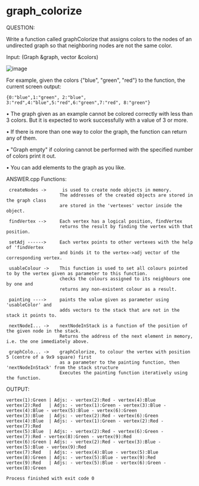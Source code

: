 # graph_colorize

QUESTION:

Write a function called graphColorize that assigns colors to the nodes of an undirected graph so that neighboring nodes are not the same color. 

Input: (Graph &graph, vector<string> &colors) 

![image](https://github.com/mevlt01001/graph_colorize/assets/114837266/16ba4abb-3327-4e58-a8b7-4f48b2d883b0)


For example, given the colors {"blue", "green", "red"} to the function, the current screen output:

    {0:"blue",1:"green", 2:"blue", 3:"red",4:"blue",5:"red",6:"green",7:"red", 8:"green"}

• The graph given as an example cannot be colored correctly with less than 3 colors. But it is expected to work successfully with a value of 3 or more. 

• If there is more than one way to color the graph, the function can return any of them.

• "Graph empty" if coloring cannot be performed with the specified number of colors print it out.

• You can add elements to the graph as you like.

ANSWER.cpp Functions:
    
     createNodes ->      is used to create node objects in memory.
                        The addresses of the created objects are stored in the graph class
                        are stored in the 'vertexes' vector inside the object.
    
     findVertex -->     Each vertex has a logical position, findVertex
                        returns the result by finding the vertex with that position.
    
     setAdj ------>     Each vertex points to other vertexes with the help of 'findVertex
                        and binds it to the vertex->adj vector of the corresponding vertex.
    
     usableColour ->    This function is used to set all colours pointed to by the vertex given as parameter to this function.
                        checks the colours assigned to its neighbours one by one and
                        returns any non-existent colour as a result.
    
     painting ---->     paints the value given as parameter using 'usableColor' and
                        adds vectors to the stack that are not in the stack it points to.
    
     nextNodeI... ->    nextNodeInStack is a function of the position of the given node in the stack.
                        Returns the address of the next element in memory, i.e. the one immediately above.
    
     graphColo... ->    graphColorize, to colour the vertex with position 5 (centre of a 9x9 square) first
                        as a parameter to the painting function, then 'nextNodeInStack' from the stack structure
                        Executes the painting function iteratively using the function.


OUTPUT:
    
    vertex(1):Green	| Adjs: - vertex(2):Red - vertex(4):Blue
    vertex(2):Red	| Adjs: - vertex(1):Green - vertex(3):Blue - vertex(4):Blue - vertex(5):Blue - vertex(6):Green
    vertex(3):Blue	| Adjs: - vertex(2):Red - vertex(6):Green
    vertex(4):Blue	| Adjs: - vertex(1):Green - vertex(2):Red - vertex(7):Red
    vertex(5):Blue	| Adjs: - vertex(2):Red - vertex(6):Green - vertex(7):Red - vertex(8):Green - vertex(9):Red
    vertex(6):Green	| Adjs: - vertex(2):Red - vertex(3):Blue - vertex(5):Blue - vertex(9):Red
    vertex(7):Red	| Adjs: - vertex(4):Blue - vertex(5):Blue
    vertex(8):Green	| Adjs: - vertex(5):Blue - vertex(9):Red
    vertex(9):Red	| Adjs: - vertex(5):Blue - vertex(6):Green - vertex(8):Green

    Process finished with exit code 0
